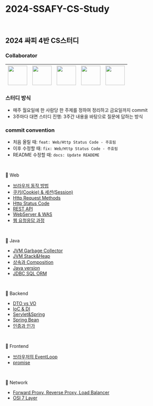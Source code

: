 # 2024-SSAFY-CS-Study

<br>

## 2024 싸피 4반 CS스터디



### Collaborator

| [<img src="https://avatars.githubusercontent.com/u/86856676?v=4" width="60">](https://github.com/Juhyorim) | [<img src="https://avatars.githubusercontent.com/u/47958731?v=4" width="60">](https://github.com/BongSangKim) | [<img src="https://avatars.githubusercontent.com/u/81753858?v=4" width="60">](https://github.com/minsol1) | [<img src="https://avatars.githubusercontent.com/u/121084350?v=4" width="60">](https://github.com/bbamjoong) | [<img src="https://avatars.githubusercontent.com/u/128269663?v=4" width="60">](https://github.com/kkyu99) |
|:---------------------------------------------------------------------------------------------------------:|:---------------------------------------------------------------------------------------------------------:|:----------------------------------------------------------------------------------------------------------:|:----------------------------------------------------------------------------------------------------------:|:----------------------------------------------------------------------------------------------------------:|

### 스터디 방식
- 매주 월요일에 한 사람당 한 주제를 정하여 정리하고 금요일까지 commit
- 3주마다 대면 스터디 진행: 3주간 내용을 바탕으로 질문에 답하는 방식


### commit convention
- 처음 올릴 때: `feat: Web/Http Status Code - 주효림`
- 이후 수정할 때: `fix: Web/Http Status Code - 주효림`
- README 수정할 때: `docs: Update READEME`



<br/>


📌 Web

- [브라우저 동작 방법](https://github.com/2024-SSAFY-CS-Study/2024-SSAFY-CS-Study/blob/main/1%EC%A3%BC%EC%B0%A8%20-%20Web/%EB%B8%8C%EB%9D%BC%EC%9A%B0%EC%A0%80%EB%8F%99%EC%9E%91%EC%9B%90%EB%A6%AC%20-%20%EA%B9%80%EB%B4%89%EC%83%81.md)
- [쿠키(Cookie) & 세션(Session)](https://github.com/2024-SSAFY-CS-Study/2024-SSAFY-CS-Study/blob/main/1%EC%A3%BC%EC%B0%A8%20-%20Web/%EC%BF%A0%ED%82%A4%26%EC%84%B8%EC%85%98.md)
- [Http Request Methods](https://github.com/2024-SSAFY-CS-Study/2024-SSAFY-CS-Study/blob/main/1%EC%A3%BC%EC%B0%A8%20-%20Web/Http_Request_Methods.md)
- [Http Status Code](https://github.com/2024-SSAFY-CS-Study/2024-SSAFY-CS-Study/blob/main/1%EC%A3%BC%EC%B0%A8%20-%20Web/Http%20Status%20Code.md)
- [REST API](https://github.com/2024-SSAFY-CS-Study/2024-SSAFY-CS-Study/blob/main/1%EC%A3%BC%EC%B0%A8%20-%20Web/REST%20API%20-%20%EA%B9%80%EB%B2%94%EC%A4%91.md)
- [WebServer & WAS](https://github.com/2024-SSAFY-CS-Study/2024-SSAFY-CS-Study/blob/main/1%EC%A3%BC%EC%B0%A8%20-%20Web/WebServer%26WAS-%EC%A0%95%EC%A7%84%EA%B7%9C.md)
- [웹 요청응답 과정](https://github.com/2024-SSAFY-CS-Study/2024-SSAFY-CS-Study/blob/main/1%EC%A3%BC%EC%B0%A8%20-%20Web/%EC%9A%94%EC%B2%AD%20%EC%9D%91%EB%8B%B5%20%EA%B3%BC%EC%A0%95.md)


<br/>

📌 Java

- [JVM Garbage Collector](https://github.com/2024-SSAFY-CS-Study/2024-SSAFY-CS-Study/blob/main/Java/JVM%20Garbage%20Collector.md)
- [JVM Stack&Heap](https://github.com/2024-SSAFY-CS-Study/2024-SSAFY-CS-Study/blob/main/Java/JVM_stack%26heap.md)
- [상속과 Composition](https://github.com/2024-SSAFY-CS-Study/2024-SSAFY-CS-Study/blob/main/Java/%EC%83%81%EC%86%8D%EA%B3%BC_Composition.md)
- [Java version](https://github.com/2024-SSAFY-CS-Study/2024-SSAFY-CS-Study/blob/main/Java/Java_version.md)
- [JDBC SQL ORM](https://github.com/2024-SSAFY-CS-Study/2024-SSAFY-CS-Study/blob/main/Java/JDBC_SQL_ORM.md)

<br/>

📌 Backend

- [DTO vs VO](https://github.com/2024-SSAFY-CS-Study/2024-SSAFY-CS-Study/blob/main/Backend/DTOvsVo.md)
- [IoC & DI](https://github.com/2024-SSAFY-CS-Study/2024-SSAFY-CS-Study/blob/ca8d2d351f463c2b01df871d3e2cce7a0f34a6ba/Backend/IoC%26DI.md)
- [Servlet&Spring](https://github.com/2024-SSAFY-CS-Study/2024-SSAFY-CS-Study/blob/main/Java/SpringVsServlet.md)
- [Spring Bean](https://github.com/2024-SSAFY-CS-Study/2024-SSAFY-CS-Study/blob/main/Backend/SpringBean.md)
- [인증과 인가](https://github.com/2024-SSAFY-CS-Study/2024-SSAFY-CS-Study/blob/main/Backend/%EC%9D%B8%EC%A6%9D%EA%B3%BC%EC%9D%B8%EA%B0%80.md)



<br/>

📌 Frontend

- [브라우저의 EventLoop](https://github.com/2024-SSAFY-CS-Study/2024-SSAFY-CS-Study/blob/main/Frontend/%EB%B8%8C%EB%9D%BC%EC%9A%B0%EC%A0%80%EC%9D%98EventLoop.md)
- [promise](https://github.com/2024-SSAFY-CS-Study/2024-SSAFY-CS-Study/blob/main/Frontend/promise.md)

<br/>

📌 Network

- [Forward Proxy, Reverse Proxy, Load Balancer](https://github.com/2024-SSAFY-CS-Study/2024-SSAFY-CS-Study/blob/main/Network/Proxy.md)
- [OSI 7 Layer](https://github.com/2024-SSAFY-CS-Study/2024-SSAFY-CS-Study/blob/main/Network/OSI%207%20LAYER.md)

<br/>
